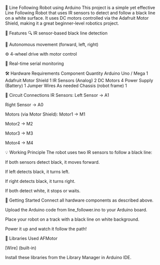 🤖 Line Following Robot using Arduino
This project is a simple yet effective Line Following Robot that uses IR sensors to detect and follow a black line on a white surface. It uses DC motors controlled via the Adafruit Motor Shield, making it a great beginner-level robotics project.

📌 Features
🔍 IR sensor-based black line detection

🔁 Autonomous movement (forward, left, right)

⚙️ 4-wheel drive with motor control

💬 Real-time serial monitoring

🛠️ Hardware Requirements
Component	Quantity
Arduino Uno / Mega	1
Adafruit Motor Shield	1
IR Sensors (Analog)	2
DC Motors	4
Power Supply (Battery)	1
Jumper Wires	As needed
Chassis (robot frame)	1

🔌 Circuit Connections
IR Sensors:
Left Sensor → A1

Right Sensor → A0

Motors (via Motor Shield):
Motor1 → M1

Motor2 → M2

Motor3 → M3

Motor4 → M4

💡 Working Principle
The robot uses two IR sensors to follow a black line:

If both sensors detect black, it moves forward.

If left detects black, it turns left.

If right detects black, it turns right.

If both detect white, it stops or waits.

🚀 Getting Started
Connect all hardware components as described above.

Upload the Arduino code from line_follower.ino to your Arduino board.

Place your robot on a track with a black line on white background.

Power it up and watch it follow the path!

🔧 Libraries Used
AFMotor

[Wire] (built-in)

Install these libraries from the Library Manager in Arduino IDE.
